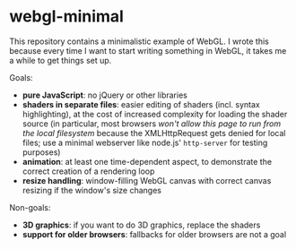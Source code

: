 # webgl-minimal

This repository contains a minimalistic example of WebGL.
I wrote this because every time I want to start writing something in WebGL, it takes me a while to get things set up.

Goals:
- **pure JavaScript**: no jQuery or other libraries
- **shaders in separate files**: easier editing of shaders (incl. syntax highlighting),
  at the cost of increased complexity for loading the shader source (in particular,
  most browsers _won't allow this page to run from the local filesystem_ because the
  XMLHttpRequest gets denied for local files; use a minimal webserver like node.js' `http-server`
  for testing purposes)
- **animation**: at least one time-dependent aspect, to demonstrate the correct creation of
  a rendering loop
- **resize handling**: window-filling WebGL canvas with correct canvas resizing if the window's size
  changes

Non-goals:
- **3D graphics**: if you want to do 3D graphics, replace the shaders
- **support for older browsers**: fallbacks for older browsers are not a goal

